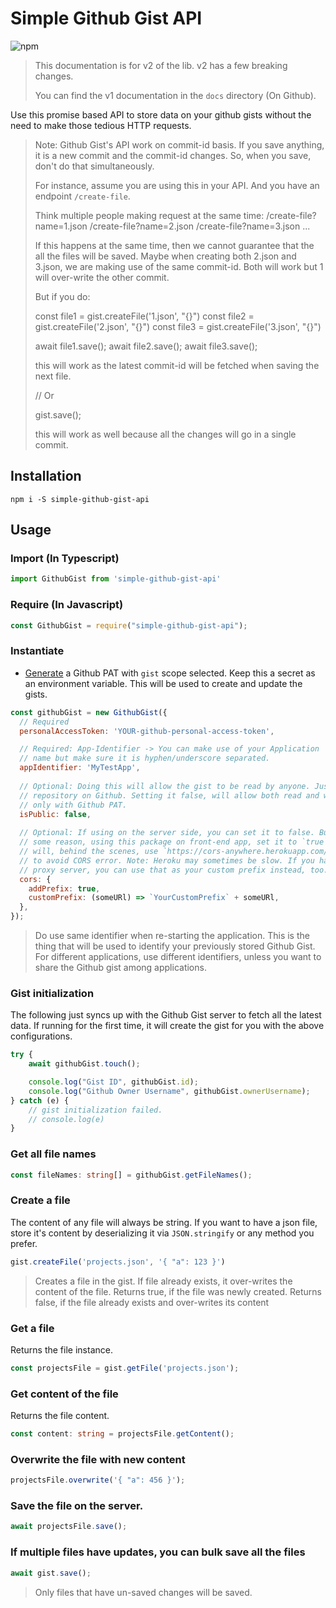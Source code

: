 # Simple Github Gist API

<p>
<img alt="npm" src="https://img.shields.io/npm/dt/simple-github-gist-api">
</p>

> This documentation is for v2 of the lib. v2 has a few breaking changes.
> 
> You can find the v1 documentation in the `docs` directory (On Github).

Use this promise based API to 
store data on your github gists without the 
need to make those tedious HTTP requests.

> Note: Github Gist's API work on commit-id basis. If you save anything, 
> it is a new commit and the commit-id changes. So, when you save, 
> don't do that simultaneously. 
> 
> For instance, assume you are using this in your API. 
> And you have an endpoint `/create-file`.
> 
> Think multiple people making request at the same time:
>   /create-file?name=1.json
>   /create-file?name=2.json
>   /create-file?name=3.json
>   ...
> 
> If this happens at the same time, then we cannot guarantee that the 
> all the files will be saved. Maybe when creating both 2.json and 3.json,
> we are making use of the same commit-id. Both will work but 1 will over-write 
> the other commit.
> 
> But if you do:
> 
> const file1 = gist.createFile('1.json', "{}")
> const file2 = gist.createFile('2.json', "{}")
> const file3 = gist.createFile('3.json', "{}")
> 
> await file1.save();
> await file2.save();
> await file3.save();
> 
> this will work as the latest commit-id will be fetched when 
> saving the next file.  
> 
> // Or
> 
> gist.save();
>
> this will work as well because all the changes will go in a single commit.
> 

## Installation

```
npm i -S simple-github-gist-api
```

## Usage

### Import (In Typescript)
```ts
import GithubGist from 'simple-github-gist-api'
```

### Require (In Javascript)
```js
const GithubGist = require("simple-github-gist-api");
```

### Instantiate
* [Generate](https://github.com/settings/tokens/new?scopes=gist) a Github PAT with `gist`
  scope selected. Keep this a secret as an environment variable. This will be used
  to create and update the gists.

```js
const githubGist = new GithubGist({
  // Required
  personalAccessToken: 'YOUR-github-personal-access-token',

  // Required: App-Identifier -> You can make use of your Application 
  // name but make sure it is hyphen/underscore separated.
  appIdentifier: 'MyTestApp',
  
  // Optional: Doing this will allow the gist to be read by anyone. Just like a public 
  // repository on Github. Setting it false, will allow both read and write
  // only with Github PAT.
  isPublic: false,
  
  // Optional: If using on the server side, you can set it to false. But if you are, for 
  // some reason, using this package on front-end app, set it to `true`. This
  // will, behind the scenes, use `https://cors-anywhere.herokuapp.com/` prefix
  // to avoid CORS error. Note: Heroku may sometimes be slow. If you have your own
  // proxy server, you can use that as your custom prefix instead, too.
  cors: {
    addPrefix: true,
    customPrefix: (someURl) => `YourCustomPrefix` + someURl,
  },
});
```

> Do use same identifier when re-starting the application. This is the thing 
> that will be used to identify your previously stored Github Gist. For 
> different applications, use different identifiers, unless you want to share 
> the Github gist among applications.


### Gist initialization
The following just syncs up with the Github Gist server to fetch all the latest 
data. If running for the first time, it will create the gist for you with the 
above configurations.
```js
try {
    await githubGist.touch();

    console.log("Gist ID", githubGist.id);
    console.log("Github Owner Username", githubGist.ownerUsername);
} catch (e) {
    // gist initialization failed.
    // console.log(e)
}
``` 

### Get all file names
```ts
const fileNames: string[] = githubGist.getFileNames();
```

### Create a file
The content of any file will always be string. If you want to have a json file, 
store it's content by deserializing it via `JSON.stringify` or any method you prefer.
```ts
gist.createFile('projects.json', '{ "a": 123 }')
```

> Creates a file in the gist. If file already exists, it over-writes the
> content of the file.
>   Returns true, if the file was newly created.
>   Returns false, if the file already exists and over-writes its content


### Get a file
Returns the file instance.
```ts
const projectsFile = gist.getFile('projects.json');
```

### Get content of the file
Returns the file content.
```ts
const content: string = projectsFile.getContent();
```

### Overwrite the file with new content
```ts
projectsFile.overwrite('{ "a": 456 }');
```

### Save the file on the server.
```ts
await projectsFile.save();
```

### If multiple files have updates, you can bulk save all the files
```ts
await gist.save();
```
> Only files that have un-saved changes will be saved.
